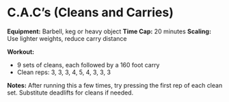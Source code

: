 # C.A.C’s (Cleans and Carries)

**Equipment:** Barbell, keg or heavy object
**Time Cap:** 20 minutes
**Scaling:** Use lighter weights, reduce carry distance

**Workout:**
- 9 sets of cleans, each followed by a 160 foot carry
- Clean reps: 3, 3, 3, 4, 5, 4, 3, 3, 3

**Notes:**
After running this a few times, try pressing the first rep of each clean set. Substitute deadlifts for cleans if needed.
